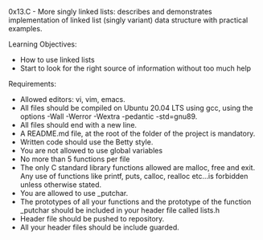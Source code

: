 0x13.C - More singly linked lists: describes and demonstrates implementation of linked list (singly variant) data structure with practical examples.

Learning Objectives:
- How to use linked lists
- Start to look for the right source of information without too much help

Requirements:
- Allowed editors: vi, vim, emacs.
- All files should be compiled on Ubuntu 20.04 LTS using gcc, using the options -Wall -Werror -Wextra -pedantic -std=gnu89.
- All files should end with a new line.
- A README.md file, at the root of the folder of the project is mandatory.
- Written code should use the Betty style.
- You are not allowed to use global variables
- No more than 5 functions per file
- The only C standard library functions allowed are malloc, free and exit. Any use of functions like printf, puts, calloc, realloc etc...is forbidden unless otherwise stated.
- You are allowed to use _putchar.
- The prototypes of all your functions and the prototype of the function _putchar should be included in your header file called lists.h
- Header file should be pushed to repository.
- All your header files should be include guarded.
